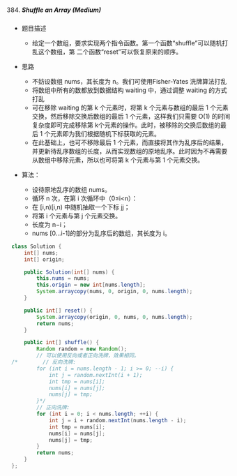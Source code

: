 384. ##### Shuffle an Array (Medium)

- 题目描述
  - 给定一个数组，要求实现两个指令函数。第一个函数“shuffle”可以随机打乱这个数组，第 二个函数“reset”可以恢复原来的顺序。

- 思路
  - 不妨设数组 nums，其长度为 n。我们可使用Fisher-Yates 洗牌算法打乱
  - 将数组中所有的数都放到数据结构 waiting 中，通过调整 waiting 的方式打乱
  - 可在移除 waiting 的第 k 个元素时，将第 k 个元素与数组的最后 1 个元素交换，然后移除交换后数组的最后 1 个元素，这样我们只需要 O(1) 的时间复杂度即可完成移除第 k个元素的操作。此时，被移除的交换后数组的最后 1 个元素即为我们根据随机下标获取的元素。
  - 在此基础上，也可不移除最后 1 个元素，而直接将其作为乱序后的结果，并更新待乱序数组的长度，从而实现数组的原地乱序。此时因为不再需要从数组中移除元素，所以也可将第 k 个元素与第 1 个元素交换。
- 算法：
  - 设待原地乱序的数组 nums。
  - 循环 n 次，在第 i 次循环中（0≤i<n）：
  - 在 [i,n)[i,n) 中随机抽取一个下标 jj；
  - 将第 i 个元素与第 j 个元素交换。
  - 长度为 n−i； 
  - nums [0...i-1]的部分为乱序后的数组，其长度为 i。

```java
class Solution {
    int[] nums;
    int[] origin;

    public Solution(int[] nums) {
        this.nums = nums;
        this.origin = new int[nums.length];
        System.arraycopy(nums, 0, origin, 0, nums.length);
    }

    public int[] reset() {
        System.arraycopy(origin, 0, nums, 0, nums.length);
        return nums;
    }

    public int[] shuffle() {
        Random random = new Random();
        // 可以使用反向或者正向洗牌，效果相同。
/*        // 反向洗牌:
        for (int i = nums.length - 1; i >= 0; --i) {
            int j = random.nextInt(i + 1);
            int tmp = nums[i];
            nums[i] = nums[j];
            nums[j] = tmp;
        }*/
        // 正向洗牌:
        for (int i = 0; i < nums.length; ++i) {
            int j = i + random.nextInt(nums.length - i);
            int tmp = nums[i];
            nums[i] = nums[j];
            nums[j] = tmp;
        }
        return nums;
    }
};
```

